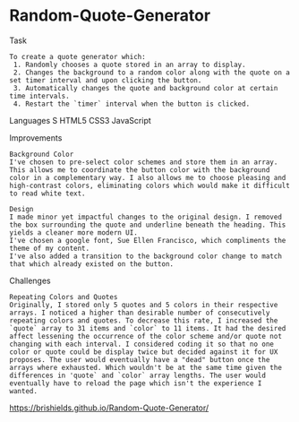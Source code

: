 # Random-Quote-Generator

Task

    To create a quote generator which:
     1. Randomly chooses a quote stored in an array to display.
     2. Changes the background to a random color along with the quote on a set timer interval and upon clicking the button.
     3. Automatically changes the quote and background color at certain time intervals.
     4. Restart the `timer` interval when the button is clicked.

Languages
S
    HTML5
    CSS3
    JavaScript

Improvements

    Background Color
    I've chosen to pre-select color schemes and store them in an array. This allows me to coordinate the button color with the background color in a complementary way. I also allows me to choose pleasing and high-contrast colors, eliminating colors which would make it difficult to read white text. 
    
    Design
    I made minor yet impactful changes to the original design. I removed the box surrounding the quote and underline beneath the heading. This yields a cleaner more modern UI.
    I've chosen a google font, Sue Ellen Francisco, which compliments the theme of my content.
    I've also added a transition to the background color change to match that which already existed on the button.

Challenges

    Repeating Colors and Quotes
    Originally, I stored only 5 quotes and 5 colors in their respective arrays. I noticed a higher than desirable number of consecutively repeating colors and quotes. To decrease this rate, I increased the `quote` array to 31 items and `color` to 11 items. It had the desired affect lessening the occurrence of the color scheme and/or quote not changing with each interval. I considered coding it so that no one color or quote could be display twice but decided against it for UX proposes. The user would eventually have a "dead" button once the arrays where exhausted. Which wouldn't be at the same time given the differences in 'quote` and `color` array lengths. The user would eventually have to reload the page which isn't the experience I wanted.



https://brishields.github.io/Random-Quote-Generator/
